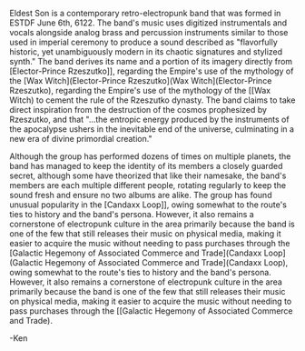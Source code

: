 Eldest Son is a contemporary retro-electropunk band that was formed in ESTDF June 6th, 6122. The band's music uses digitized instrumentals and vocals alongside analog brass and percussion instruments similar to those used in imperial ceremony to produce a sound described as "flavorfully historic, yet unambiguously modern in its chaotic signatures and stylized synth." The band derives its name and a portion of its imagery directly from [Elector-Prince Rzeszutko]], regarding the Empire's use of the mythology of the [Wax Witch](Elector-Prince Rzeszutko](Wax Witch](Elector-Prince Rzeszutko), regarding the Empire's use of the mythology of the [[Wax Witch) to cement the rule of the Rzeszutko dynasty. The band claims to take direct inspiration from the destruction of the cosmos prophesized by Rzeszutko, and that "...the entropic energy produced by the instruments of the apocalypse ushers in the inevitable end of the universe, culminating in a new era of divine primordial creation."

Although the group has performed dozens of times on multiple planets, the band has managed to keep the identity of its members a closely guarded secret, although some have theorized that like their namesake, the band's members are each multiple different people, rotating regularly to keep the sound fresh and ensure no two albums are alike. The group has found unusual popularity in the [Candaxx Loop]], owing somewhat to the route's ties to history and the band's persona. However, it also remains a cornerstone of electropunk culture in the area primarily because the band is one of the few that still releases their music on physical media, making it easier to acquire the music without needing to pass purchases through the [Galactic Hegemony of Associated Commerce and Trade](Candaxx Loop](Galactic Hegemony of Associated Commerce and Trade](Candaxx Loop), owing somewhat to the route's ties to history and the band's persona. However, it also remains a cornerstone of electropunk culture in the area primarily because the band is one of the few that still releases their music on physical media, making it easier to acquire the music without needing to pass purchases through the [[Galactic Hegemony of Associated Commerce and Trade).

-Ken